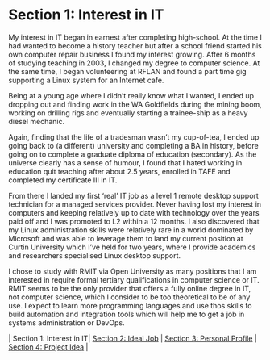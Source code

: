 # Section 1: Interest in IT

My interest in IT began in earnest after completing high-school. At the time I had wanted to become a history teacher but after a school friend started his own computer repair business I found my interest growing. After 6 months of studying teaching in 2003, I changed my degree to computer science. At the same time, I began volunteering at RFLAN and found a part time gig supporting a Linux system for an Internet cafe.

Being at a young age where I didn’t really know what I wanted, I ended up dropping out and finding work in the WA Goldfields during the mining boom, working on drilling rigs and eventually starting a trainee-ship as a heavy diesel mechanic.

Again, finding that the life of a tradesman wasn’t my cup-of-tea, I ended up going back to (a different) university and completing a BA in history, before going on to complete a graduate diploma of education (secondary). As the universe clearly has a sense of humour, I found that I hated working in education quit teaching after about 2.5 years, enrolled in TAFE and completed my certificate III in IT. 

From there I landed my first ‘real’ IT job as a level 1 remote desktop support technician for a managed services provider. Never having lost my interest in computers and keeping relatively up to date with technology over the years paid off and I was promoted to L2 within a 12 months. I also discovered that my Linux administration skills were relatively rare in a world dominated by Microsoft and was able to leverage them to land my current position at Curtin University which I’ve held for two years, where I provide academics and researchers specialised Linux desktop support.

I chose to study with RMIT via Open University as many positions that I am interested in require formal tertiary qualifications in computer science or IT. RMIT seems to be the only provider that offers a fully online degree in IT, not computer science, which I consider to be too theoretical to be of any use. I expect to learn more programming languages and use thos skills to build automation and integration tools which will help me to get a job in systems administration or DevOps.

| Section 1: Interest in IT| [Section 2: Ideal Job](../section2/section2.html) | [Section 3: Personal Profile](../section3/section3.html) | [Section 4: Project Idea](../section4/section4.html) |